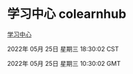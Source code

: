 # 学习中心 colearnhub
[学习中心](http://59.174.26.83:56308/colearnhub/)

2022年 05月 25日 星期三 18:30:02 CST

2022年 05月 25日 星期三 10:30:02 GMT

